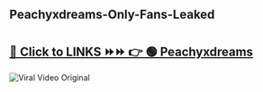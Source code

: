 
 ## Peachyxdreams-Only-Fans-Leaked

# <h2><a href="https://clipsfans.com/Peachyxdreams&ref=git">🔗 Click to LINKS ⏩⏩ 👉 🟢 Peachyxdreams </a></h2>

<a href="https://clipsfans.com/Peachyxdreams&ref=git" rel="nofollow" data-target="animated-image.originalLink"><img src="https://i.ibb.co.com/xMMVF88/686577567.gif" alt="Viral Video Original" style="max-width: 100%; display: inline-block;" data-target="animated-image.originalImage"></a>
